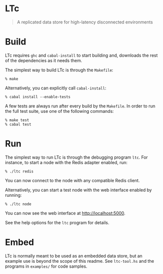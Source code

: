 LTc
===

> A replicated data store for high-latency disconnected environments

Build
=====

LTc requires `ghc` and `cabal-install` to start building and,
downloads the rest of the dependencies as it needs them.

The simplest way to build LTc is through the `Makefile`:

    % make

Alternatively, you can explicitly call `cabal-install`:

    % cabal install --enable-tests

A few tests are always run after every build by the `Makefile`.  In
order to run the full test suite, use one of the following commands:

    % make test
    % cabal test

Run
===

The simplest way to run LTc is through the debugging program `ltc`.
For instance, to start a node with the Redis adapter enabled, run:

    % ./ltc redis

You can now connect to the node with any compatible Redis client.

Alternatively, you can start a test node with the web interface
enabled by running:

    % ./ltc node

You can now see the web interface at
[http://localhost:5000](http://localhost:5000).

See the help options for the `ltc` program for details.

Embed
=====

LTc is normally meant to be used as an embedded data store, but an
example use is beyond the scope of this readme.  See `ltc-tool.hs` and
the programs in `examples/` for code samples.
